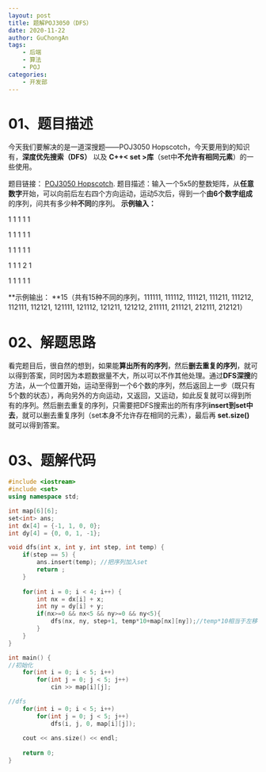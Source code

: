 ```yaml
---
layout: post
title: 题解POJ3050（DFS）
date: 2020-11-22
author: GuChongAn
tags:
    - 后端
    - 算法
    - POJ
categories:
    - 开发部
---
```

# 01、题目描述

今天我们要解决的是一道深搜题——POJ3050 Hopscotch，今天要用到的知识有，**深度优先搜索（DFS）** 以及 **C++< set >库**（set中**不允许有相同元素**）的一些使用。

题目链接： [POJ3050 Hopscotch](http://poj.org/problem?id=3050).
题目描述：输入一个5x5的整数矩阵，从**任意数字**开始，可以向前后左右四个方向运动，运动5次后，得到一个**由6个数字组成**的序列，问共有多少种**不同**的序列。
**示例输入：** 

1 1 1 1 1

1 1 1 1 1 

1 1 1 1 1 

1 1 1 2 1 

1 1 1 1 1

**示例输出： **15（共有15种不同的序列，111111, 111112, 111121, 111211, 111212, 112111, 112121, 121111, 121112, 121211, 121212, 211111, 211121, 212111,  212121）

# 02、解题思路

   看完题目后，很自然的想到，如果能**算出所有的序列**，然后**删去重复的序列**，就可以得到答案，同时因为本题数据量不大，所以可以不作其他处理。通过**DFS深搜**的方法，从一个位置开始，运动至得到一个6个数的序列，然后返回上一步（既只有5个数的状态），再向另外的方向运动，又返回，又运动，如此反复就可以得到所有的序列。然后删去重复的序列，只需要把DFS搜索出的所有序列**insert到set中去**，就可以删去重复序列（set本身不允许存在相同的元素），最后再 **set.size()** 就可以得到答案。

# 03、题解代码

```C++
#include <iostream>
#include <set>
using namespace std;

int map[6][6];
set<int> ans;		
int dx[4] = {-1, 1, 0, 0};
int dy[4] = {0, 0, 1, -1};

void dfs(int x, int y, int step, int temp) {
	if(step == 5) {
		ans.insert(temp); //把序列加入set
		return ;
	}
	
	for(int i = 0; i < 4; i++) {
		int nx = dx[i] + x;
		int ny = dy[i] + y;	
		if(nx>=0 && nx<5 && ny>=0 && ny<5){
			dfs(nx, ny, step+1, temp*10+map[nx][ny]);//temp*10相当于左移一位原位补零
		}
	}
}

int main() {
//初始化
	for(int i = 0; i < 5; i++)
		for(int j = 0; j < 5; j++)
			cin >> map[i][j];

//dfs
	for(int i = 0; i < 5; i++)
		for(int j = 0; j < 5; j++)
			dfs(i, j, 0, map[i][j]);
	
	cout << ans.size() << endl;
	
	return 0;
}
```
